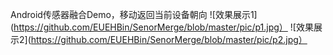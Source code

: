 Android传感器融合Demo，移动返回当前设备朝向
![效果展示1](https://github.com/EUEHBin/SenorMerge/blob/master/pic/p1.jpg） 
![效果展示2](https://github.com/EUEHBin/SenorMerge/blob/master/pic/p2.jpg）
